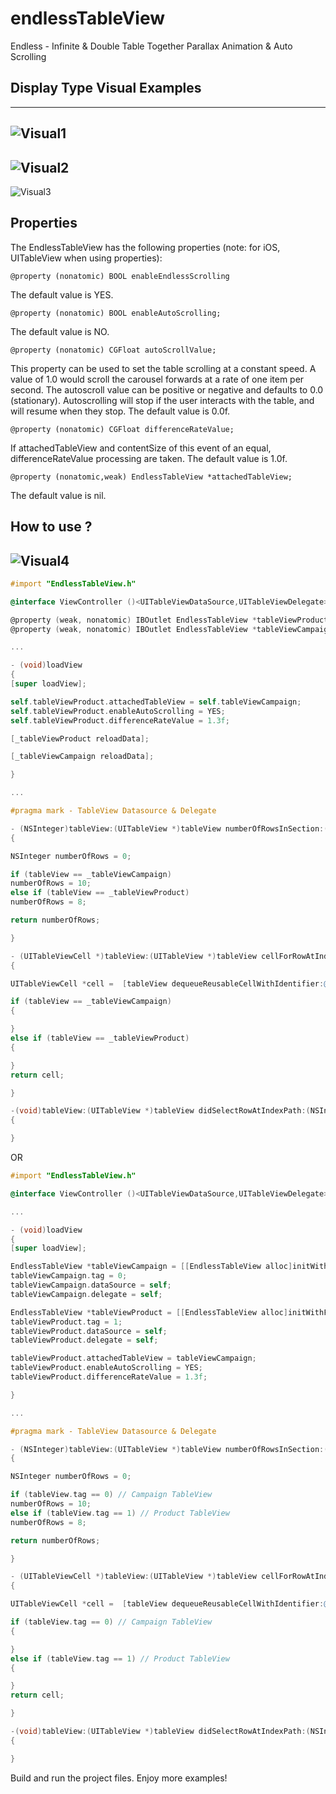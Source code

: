 # endlessTableView

Endless - Infinite &amp; Double Table Together Parallax Animation &amp; Auto Scrolling


## Display Type Visual Examples 

----
![Visual1](http://g.recordit.co/DhtE6kevrL.gif)
----
![Visual2](http://g.recordit.co/mmMIbsPLCR.gif)
----
![Visual3](http://g.recordit.co/uCKOF0zCbd.gif)


Properties
--------------

The EndlessTableView has the following properties (note: for iOS, UITableView when using properties):

    @property (nonatomic) BOOL enableEndlessScrolling 

The default value is YES.

    @property (nonatomic) BOOL enableAutoScrolling;

The default value is NO.

    @property (nonatomic) CGFloat autoScrollValue;

This property can be used to set the table scrolling at a constant speed. A value of 1.0 would scroll the carousel forwards at a rate of one item per second. The autoscroll value can be positive or negative and defaults to 0.0 (stationary). Autoscrolling will stop if the user interacts with the table, and will resume when they stop. The default value is 0.0f.

    @property (nonatomic) CGFloat differenceRateValue;

If attachedTableView and contentSize of this event of an equal, differenceRateValue processing are taken. The default value is 1.0f.

    @property (nonatomic,weak) EndlessTableView *attachedTableView;

The default value is nil.


How to use ?
----------

![Visual4](http://g.recordit.co/ykx1SbnAmZ.gif)
----

```Objective-C
#import "EndlessTableView.h"

@interface ViewController ()<UITableViewDataSource,UITableViewDelegate>

@property (weak, nonatomic) IBOutlet EndlessTableView *tableViewProduct;
@property (weak, nonatomic) IBOutlet EndlessTableView *tableViewCampaign;

...

- (void)loadView
{
[super loadView];

self.tableViewProduct.attachedTableView = self.tableViewCampaign;
self.tableViewProduct.enableAutoScrolling = YES;
self.tableViewProduct.differenceRateValue = 1.3f;

[_tableViewProduct reloadData];

[_tableViewCampaign reloadData];

}

...

#pragma mark - TableView Datasource & Delegate

- (NSInteger)tableView:(UITableView *)tableView numberOfRowsInSection:(NSInteger)section
{

NSInteger numberOfRows = 0;

if (tableView == _tableViewCampaign)
numberOfRows = 10;
else if (tableView == _tableViewProduct)
numberOfRows = 8;

return numberOfRows;

}

- (UITableViewCell *)tableView:(UITableView *)tableView cellForRowAtIndexPath:(NSIndexPath *)indexPath
{

UITableViewCell *cell =  [tableView dequeueReusableCellWithIdentifier:@"EndlessTableViewCell"];

if (tableView == _tableViewCampaign)
{

}
else if (tableView == _tableViewProduct)
{

}
return cell;

}

-(void)tableView:(UITableView *)tableView didSelectRowAtIndexPath:(NSIndexPath *)indexPath
{

}

```

OR

```Objective-C
#import "EndlessTableView.h"

@interface ViewController ()<UITableViewDataSource,UITableViewDelegate>

...

- (void)loadView
{
[super loadView];

EndlessTableView *tableViewCampaign = [[EndlessTableView alloc]initWithFrame:CGRectMake([UIScreen mainScreen].bounds.size.width / 2, 0.0f, [UIScreen mainScreen].bounds.size.width / 2, [UIScreen mainScreen].bounds.size.height)];
tableViewCampaign.tag = 0;
tableViewCampaign.dataSource = self;
tableViewCampaign.delegate = self;

EndlessTableView *tableViewProduct = [[EndlessTableView alloc]initWithFrame:CGRectMake(0.0f, 0.0f, [UIScreen mainScreen].bounds.size.width / 2, [UIScreen mainScreen].bounds.size.height)];
tableViewProduct.tag = 1;
tableViewProduct.dataSource = self;
tableViewProduct.delegate = self;

tableViewProduct.attachedTableView = tableViewCampaign;
tableViewProduct.enableAutoScrolling = YES;
tableViewProduct.differenceRateValue = 1.3f;

}

...

#pragma mark - TableView Datasource & Delegate

- (NSInteger)tableView:(UITableView *)tableView numberOfRowsInSection:(NSInteger)section
{

NSInteger numberOfRows = 0;

if (tableView.tag == 0) // Campaign TableView
numberOfRows = 10;
else if (tableView.tag == 1) // Product TableView
numberOfRows = 8;

return numberOfRows;

}

- (UITableViewCell *)tableView:(UITableView *)tableView cellForRowAtIndexPath:(NSIndexPath *)indexPath
{

UITableViewCell *cell =  [tableView dequeueReusableCellWithIdentifier:@"EndlessTableViewCell"];

if (tableView.tag == 0) // Campaign TableView
{

}
else if (tableView.tag == 1) // Product TableView
{

}
return cell;

}

-(void)tableView:(UITableView *)tableView didSelectRowAtIndexPath:(NSIndexPath *)indexPath
{

}

```

Build and run the project files. Enjoy more examples!